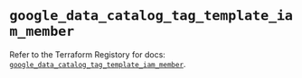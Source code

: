 # `google_data_catalog_tag_template_iam_member`

Refer to the Terraform Registory for docs: [`google_data_catalog_tag_template_iam_member`](https://registry.terraform.io/providers/hashicorp/google/5.26.0/docs/resources/data_catalog_tag_template_iam_member).
